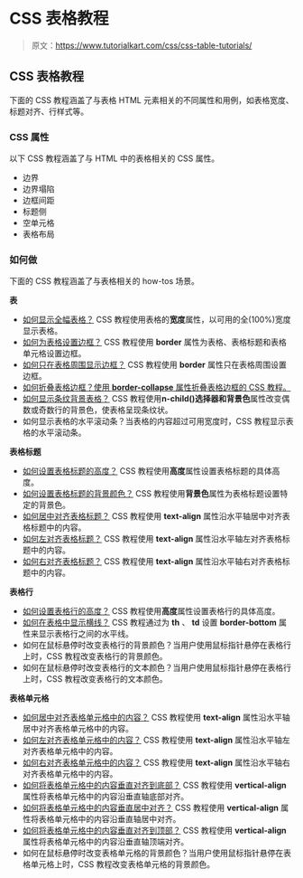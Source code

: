 # CSS 表格教程

> 原文：<https://www.tutorialkart.com/css/css-table-tutorials/>

## CSS 表格教程

下面的 CSS 教程涵盖了与表格 HTML 元素相关的不同属性和用例，如表格宽度、标题对齐、行样式等。

### CSS 属性

以下 CSS 教程涵盖了与 HTML 中的表格相关的 CSS 属性。

*   边界
*   边界塌陷
*   边框间距
*   标题侧
*   空单元格
*   表格布局

### 如何做

下面的 CSS 教程涵盖了与表格相关的 how-tos 场景。

**表**

*   [如何显示全幅表格？](https://www.tutorialkart.com/css/css-how-to-display-full-width-table/) CSS 教程使用表格的**宽度**属性，以可用的全(100%)宽度显示表格。
*   [如何为表格设置边框？](https://www.tutorialkart.com/css/css-how-to-set-border-for-table/) CSS 教程使用 **border** 属性为表格、表格标题和表格单元格设置边框。
*   [如何只在表格周围显示边框？](https://www.tutorialkart.com/css/css-how-to-display-border-only-around-the-table/) CSS 教程使用 **border** 属性只在表格周围设置边框。
*   [如何折叠表格边框？使用 **border-collapse** 属性折叠表格边框的 CSS 教程。](https://www.tutorialkart.com/css/css-how-to-collapse-border-for-table/)
*   [如何显示条纹背景表格？](https://www.tutorialkart.com/css/css-how-to-display-striped-background-tables/) CSS 教程使用**n-child()**选择器和**背景色**属性改变偶数或奇数行的背景色，使表格呈现条纹状。
*   如何显示表格的水平滚动条？当表格的内容超过可用宽度时，CSS 教程显示表格的水平滚动条。

**表格标题**

*   [如何设置表格标题的高度？](https://www.tutorialkart.com/css/css-how-to-set-height-for-table-headings/) CSS 教程使用**高度**属性设置表格标题的具体高度。
*   [如何设置表格标题的背景颜色？](https://www.tutorialkart.com/css/css-how-to-set-background-color-for-table-headings/) CSS 教程使用**背景色**属性为表格标题设置特定的背景色。
*   [如何居中对齐表格标题？](https://www.tutorialkart.com/css/css-how-to-center-align-table-headings/) CSS 教程使用 **text-align** 属性沿水平轴居中对齐表格标题中的内容。
*   [如何左对齐表格标题？](https://www.tutorialkart.com/css/css-how-to-left-align-table-headings/) CSS 教程使用 **text-align** 属性沿水平轴左对齐表格标题中的内容。
*   [如何右对齐表格标题？](https://www.tutorialkart.com/css/css-how-to-right-align-table-headings/) CSS 教程使用 **text-align** 属性沿水平轴右对齐表格标题中的内容。

**表格行**

*   [如何设置表格行的高度？](https://www.tutorialkart.com/css/css-how-to-set-height-for-table-rows/) CSS 教程使用**高度**属性设置表格行的具体高度。
*   [如何在表格中显示横线？](https://www.tutorialkart.com/css/css-how-to-display-horizontal-lines-between-table-rows/) CSS 教程通过为 **th** 、 **td** 设置 **border-bottom** 属性来显示表格行之间的水平线。
*   如何在鼠标悬停时改变表格行的背景颜色？当用户使用鼠标指针悬停在表格行上时，CSS 教程改变表格行的背景颜色。
*   如何在鼠标悬停时改变表格行的文本颜色？当用户使用鼠标指针悬停在表格行上时，CSS 教程改变表格行的文本颜色。

**表格单元格**

*   [如何居中对齐表格单元格中的内容？](https://www.tutorialkart.com/css/css-how-to-center-align-content-in-table-cells/) CSS 教程使用 **text-align** 属性沿水平轴居中对齐表格单元格中的内容。
*   [如何左对齐表格单元格中的内容？](https://www.tutorialkart.com/css/css-how-to-left-align-content-in-table-cells/) CSS 教程使用 **text-align** 属性沿水平轴左对齐表格单元格中的内容。
*   [如何右对齐表格单元格中的内容？](https://www.tutorialkart.com/css/css-how-to-right-align-content-in-table-cells/) CSS 教程使用 **text-align** 属性沿水平轴右对齐表格单元格中的内容。
*   [如何将表格单元格中的内容垂直对齐到底部？](https://www.tutorialkart.com/css/css-how-to-vertical-align-content-in-table-cells-to-bottom/) CSS 教程使用 **vertical-align** 属性将表格单元格中的内容沿垂直轴底部对齐。
*   [如何将表格单元格中的内容垂直居中对齐？](https://www.tutorialkart.com/css/css-how-to-vertical-align-content-in-table-cells-to-middle/) CSS 教程使用 **vertical-align** 属性将表格单元格中的内容沿垂直轴居中对齐。
*   [如何将表格单元格中的内容垂直对齐到顶部？](https://www.tutorialkart.com/css/css-how-to-vertical-align-content-in-table-cells-to-top/) CSS 教程使用 **vertical-align** 属性将表格单元格中的内容沿垂直轴顶端对齐。
*   如何在鼠标悬停时改变表格单元格的背景颜色？当用户使用鼠标指针悬停在表格单元格上时，CSS 教程改变表格单元格的背景颜色。
